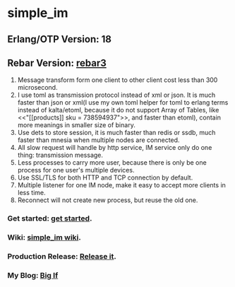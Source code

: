 # simple_im
## Erlang/OTP Version: 18
## Rebar Version: [rebar3](https://www.rebar3.org/)

1. Message transform form one client to other client cost less than 300 microsecond.
2. I use toml as transmission protocol instead of xml or json. It is much faster than json or xml(I use my own toml helper for toml to erlang terms instead of kalta/etoml, because it do not support Array of Tables, like <<"[[products]] sku = 738594937">>, and faster than etoml), contain more meanings in smaller size of binary.
3. Use dets to store session, it is much faster than redis or ssdb, much faster than mnesia when multiple nodes are connected.
4. All slow request will handle by http service, IM service only do one thing: transmission message.
5. Less processes to carry more user, because there is only be one process for one user's multiple devices.
6. Use SSL/TLS for both HTTP and TCP connection by default.
7. Multiple listener for one IM node, make it easy to accept more clients in less time.
8. Reconnect will not create new process, but reuse the old one.


### Get started: [get started](https://github.com/wudixiaotie/simple_im/wiki/8.Getting-started).
### Wiki: [simple_im wiki](https://github.com/wudixiaotie/simple_im/wiki).
### Production Release: [Release it](https://github.com/wudixiaotie/simple_im/wiki/9.Release-it%EF%BC%81).
### My Blog: [Big If](https://wudixiaotie.github.io)